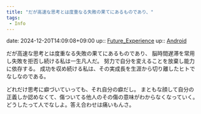 ```yaml
---
title: "だが高速な思考とは度重なる失敗の果てにあるものであり、"
tags:
 - Info
---
```


date: 2024-12-20T14:09:08+09:00
up:: [Future_Experience](Bar/Novel/Chaos/Future_Experience.md)
up:: [Android](Bar/Novel/Topics/Android.md)

だが高速な思考とは度重なる失敗の果てにあるものであり、
脳時間遅滞を常用し失敗を拒否し続ける私は一生凡人だ。
努力で自分を変えることを放棄し能力に依存する。
成功を収め続ける私は、その実成長を生涯から切り離したヒトでなしなのである。

どれだけ思考に癖づいていっても、それ自分の癖だし。
まともな顔して自分の正義しか認めなくて、傷ついてる他人のその傷の意味がわからなくなっていく。
どうしたって人でなしよ。答え合わせは痛いもんさ。